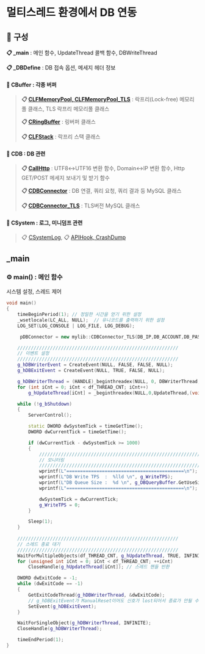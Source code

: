 # 멀티스레드 환경에서 DB 연동
## 📑 구성

**📋 _main** : 메인 함수, UpdateThread 콜백 함수, DBWriteThread

**📋 _DBDefine** : DB 접속 옵션, 메세지 헤더 정보

#### 📂 CBuffer : 각종 버퍼
> **📋 [CLFMemoryPool, CLFMemoryPool_TLS](https://github.com/kbm0996/-Pattern-MemoryPool)** : 락프리(Lock-free) 메모리풀 클래스, TLS 락프리 메모리풀 클래스
>
> **📋 [CRingBuffer](https://github.com/kbm0996/-DataStructure-RingBuffer)** : 링버퍼 클래스
>
> **📋 [CLFStack](https://github.com/kbm0996/-Pattern-MemoryPool)** : 락프리 스택 클래스

#### 📂 CDB : DB 관련
> **📋 [CallHttp](https://github.com/kbm0996/-SystemLink-CPPxPHPxDB)** : UTF8↔UTF16 변환 함수, Domain↔IP 변환 함수, Http GET/POST 메세지 보내기 및 받기 함수
>
> **📋 [CDBConnector](https://github.com/kbm0996/-CppBasic-ThreadBasic/tree/master/Thread_DBSave/3%20Thread_DBSave)** : DB 연결, 쿼리 요청, 쿼리 결과 등 MySQL 클래스
>
> **📋 [CDBConnector_TLS](https://github.com/kbm0996/-CppBasic-ThreadBasic/tree/master/Thread_DBSave/3%20Thread_DBSave)** : TLS버전 MySQL 클래스

#### 📂 CSystem : 로그, 미니덤프 관련
> 📋 [CSystemLog](https://github.com/kbm0996/-Utility-SystemLog), 📋 [APIHook, CrashDump](https://github.com/kbm0996/-Utility-Crashdump)

## _main 
### ⚙ main() : 메인 함수

시스템 설정, 스레드 제어

```cpp
void main()
{
	timeBeginPeriod(1); // 정밀한 시간을 얻기 위한 설정
	_wsetlocale(LC_ALL, NULL);  // 유니코드를 출력하기 위한 설정
	LOG_SET(LOG_CONSOLE | LOG_FILE, LOG_DEBUG);

	 pDBConnector = new mylib::CDBConnector_TLS(DB_IP,DB_ACCOUNT,DB_PASS,DB_NAME,DB_PORT);

    ///////////////////////////////////////////////////////////
    // 이벤트 설정
    ///////////////////////////////////////////////////////////
	g_hDBWriterEvent = CreateEvent(NULL, FALSE, FALSE, NULL);
	g_hDBExitEvent = CreateEvent(NULL, TRUE, FALSE, NULL);

	g_hDBWriterThread = (HANDLE)_beginthreadex(NULL, 0, DBWriterThread, 0, 0, NULL);
	for (int iCnt = 0; iCnt < df_THREAD_CNT; iCnt++)
		g_hUpdateThread[iCnt] = _beginthreadex(NULL,0,UpdateThread,(void*)iCnt,0,0);

	while (!g_bShutdown)
	{
		ServerControl();

		static DWORD dwSystemTick = timeGetTime();
		DWORD dwCurrentTick = timeGetTime();

		if (dwCurrentTick - dwSystemTick >= 1000)
		{
            ///////////////////////////////////////////////////////////
            // 모니터링
            ///////////////////////////////////////////////////////////
			wprintf(L"===========================================\n");
			wprintf(L"DB Write TPS	:  %lld \n", g_WriteTPS);
			wprintf(L"DB Queue Size	:  %d \n", g_DBQueryBuffer.GetUseSize());
			wprintf(L"===========================================\n");

			dwSystemTick = dwCurrentTick;
			g_WriteTPS = 0;
		}

		Sleep(1);
	}
    
    ///////////////////////////////////////////////////////////
    // 스레드 종료 대기
    ///////////////////////////////////////////////////////////
	WaitForMultipleObjects(df_THREAD_CNT, g_hUpdateThread, TRUE, INFINITE);
	for (unsigned int iCnt = 0; iCnt < df_THREAD_CNT; ++iCnt)
		CloseHandle(g_hUpdateThread[iCnt]); // 스레드 핸들 반환

	DWORD dwExitCode = -1;
	while (dwExitCode == -1)
	{
		GetExitCodeThread(g_hDBWriterThread, &dwExitCode);
		// g_hDBExitEvent가 ManualReset이어도 신호가 lost되어서 종료가 안될 수 있음
		SetEvent(g_hDBExitEvent);
	}

	WaitForSingleObject(g_hDBWriterThread, INFINITE);
	CloseHandle(g_hDBWriterThread);

	timeEndPeriod(1);
}
```

